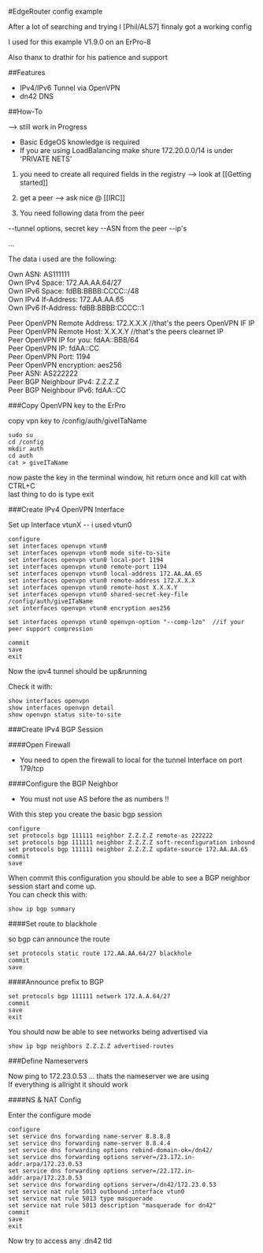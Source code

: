 #EdgeRouter config example   

After a lot of searching and trying I [Phil/ALS7] finnaly got a working config    

I used for this example V1.9.0 on an ErPro-8  

Also thanx to drathir for his patience and support  

##Features

* IPv4/IPv6 Tunnel via OpenVPN  
* dn42 DNS  

##How-To

--> still work in Progress  

* Basic EdgeOS knowledge is required 
* If you are using LoadBalancing make shure 172.20.0.0/14 is under 'PRIVATE NETS' 

1) you need to create all required fields in the registry --> look at [[Getting started]] 

2) get a peer --> ask nice @ [[IRC]] 

3) You need following data from the peer  

--tunnel options, secret key --ASN from the peer --ip's  

...  

The data i used are the following:

Own ASN: AS111111  
Own IPv4 Space: 172.AA.AA.64/27  
Own IPv6 Space: fdBB:BBBB:CCCC::/48  
Own IPv4 If-Address: 172.AA.AA.65  
Own IPv6 If-Address: fdBB:BBBB:CCCC::1   


Peer OpenVPN Remote Address: 172.X.X.X  //that's the peers OpenVPN IF IP  
Peer OpenVPN Remote Host: X.X.X.Y  //that's the peers clearnet IP  
Peer OpenVPN IP for you: fdAA::BBB/64  
Peer OpenVPN IP: fdAA::CC  
Peer OpenVPN Port: 1194  
Peer OpenVPN encryption: aes256  
Peer ASN: AS222222  
Peer BGP Neighbour IPv4: Z.Z.Z.Z  
Peer BGP Neighbour IPv6: fdAA::CC  

###Copy OpenVPN key to the ErPro  

copy vpn key to /config/auth/giveITaName  

    sudo su  
    cd /config  
    mkdir auth  
    cd auth  
    cat > giveITaName  

now paste the key in the terminal window, hit return once and kill cat with CTRL+C  
last thing to do is type exit  

###Create IPv4 OpenVPN Interface

Set up Interface vtunX -- i used vtun0  

    configure  
    set interfaces openvpn vtun0  
    set interfaces openvpn vtun0 mode site-to-site  
    set interfaces openvpn vtun0 local-port 1194   
    set interfaces openvpn vtun0 remote-port 1194  
    set interfaces openvpn vtun0 local-address 172.AA.AA.65  
    set interfaces openvpn vtun0 remote-address 172.X.X.X  
    set interfaces openvpn vtun0 remote-host X.X.X.Y   
    set interfaces openvpn vtun0 shared-secret-key-file /config/auth/giveITaName    
    set interfaces openvpn vtun0 encryption aes256  

    set interfaces openvpn vtun0 openvpn-option "--comp-lzo"  //if your peer support compression  

    commit   
    save  
    exit  

Now the ipv4 tunnel should be up&running  

Check it with:  

    show interfaces openvpn    
    show interfaces openvpn detail  
    show openvpn status site-to-site  

###Create IPv4 BGP Session

####Open Firewall

* You need to open the firewall to local for the tunnel Interface on port 179/tcp

####Configure the BGP Neighbor

* You must not use AS before the as numbers !!

With this step you create the basic bgp session  

    configure  
    set protocols bgp 111111 neighbor Z.Z.Z.Z remote-as 222222  
    set protocols bgp 111111 neighbor Z.Z.Z.Z soft-reconfiguration inbound  
    set protocols bgp 111111 neighbor Z.Z.Z.Z update-source 172.AA.AA.65  
    commit
    save

When commit this configuration you should be able to see a BGP neighbor session start and come up.  
You can check this with:

    show ip bgp summary  

####Set route to blackhole  

so bgp can announce the route  

    set protocols static route 172.AA.AA.64/27 blackhole  
    commit  
    save  

####Announce prefix to BGP
  
    set protocols bgp 111111 network 172.A.A.64/27  
    commit  
    save  
    exit  

You should now be able to see networks being advertised via  

    show ip bgp neighbors Z.Z.Z.Z advertised-routes  

###Define Nameservers

Now ping to 172.23.0.53 ... thats the nameserver we are using  
If everything is allright it should work  

####NS & NAT Config

Enter the configure mode  

    configure
    set service dns forwarding name-server 8.8.8.8  
    set service dns forwarding name-server 8.8.4.4
    set service dns forwarding options rebind-domain-ok=/dn42/ 
    set service dns forwarding options server=/23.172.in-addr.arpa/172.23.0.53  
    set service dns forwarding options server=/22.172.in-addr.arpa/172.23.0.53  
    set service dns forwarding options server=/dn42/172.23.0.53  
    set service nat rule 5013 outbound-interface vtun0
    set service nat rule 5013 type masquerade
    set service nat rule 5013 description "masquerade for dn42"
    commit
    save
    exit

Now try to access any .dn42 tld
